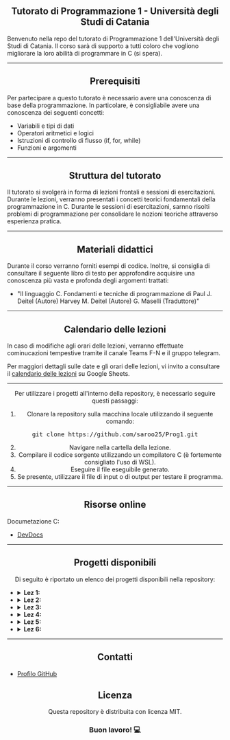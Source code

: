 <h2 align="center"> Tutorato di Programmazione 1 - Università degli Studi di Catania </h2>

Benvenuto nella repo del tutorato di Programmazione 1 dell'Università degli Studi di Catania.
Il corso sarà di supporto a tutti coloro che vogliono migliorare la loro abilità di programmare in C (si spera).

---

<h2 align="center"> Prerequisiti</h2>

Per partecipare a questo tutorato è necessario avere una conoscenza di base della programmazione. In particolare, è consigliabile avere una conoscenza dei seguenti concetti:

- Variabili e tipi di dati
- Operatori aritmetici e logici
- Istruzioni di controllo di flusso (if, for, while)
- Funzioni e argomenti

---

<h2 align="center"> Struttura del tutorato</h2>

Il tutorato si svolgerà in forma di lezioni frontali e sessioni di esercitazioni. Durante le lezioni, verranno presentati i concetti teorici fondamentali della programmazione in C. Durante le sessioni di esercitazioni, sarnno risolti problemi di programmazione per consolidare le nozioni teoriche attraverso esperienza pratica.

---

<h2 align="center">Materiali didattici</h2>

Durante il corso verranno forniti esempi di codice. Inoltre, si consiglia di consultare il seguente libro di testo per approfondire acquisire una conoscenza più vasta e profonda degli argomenti trattati:

- "Il linguaggio C. Fondamenti e tecniche di programmazione di Paul J. Deitel (Autore) Harvey M. Deitel (Autore) G. Maselli (Traduttore)"

---

<h2 align="center">Calendario delle lezioni</h2>

In caso di modifiche agli orari delle lezioni, verranno effettuate cominucazioni tempestive tramite il canale Teams F-N e il gruppo telegram.

Per maggiori dettagli sulle date e gli orari delle lezioni, vi invito a consultare il [calendario delle lezioni](https://docs.google.com/spreadsheets/d/1Ogzd1bPu8FYmA8zsYkRA9sQomichHCPKZGxVa4wGGhg/edit#gid=0) su Google Sheets.

---

 <p align="center">Per utilizzare i progetti all'interno della repository, è necessario seguire questi passaggi:</p> <div align="center"> <ol> <li>Clonare la repository sulla macchina locale utilizzando il seguente comando:</li> </ol> <pre>git clone https://github.com/saroo25/Prog1.git</pre> <ol start="2"> <li>Navigare nella cartella della lezione.</li> <li>Compilare il codice sorgente utilizzando un compilatore C (è fortemente consigliato l'uso di WSL).</li> <li>Eseguire il file eseguibile generato.</li> <li>Se presente, utilizzare il file di input o di output per testare il programma.</li> </ol> </div>

---

<h2 align="center">Risorse online</h2>

Documetazione C:

- [DevDocs](https://devdocs.io/c/)

---

<h2 align="center">Progetti disponibili</h2> <p align="center">Di seguito è riportato un elenco dei progetti disponibili nella repository:</p> <div align="left"> <ul> <li> <details> <summary><strong>Lez 1: </strong> </summary> <p>Esame_02-02-2023.</p> </details> </li> <li> <details> <summary><strong>Lez 2:</strong> </summary> <p>Esame_04-04-2023.</p> </details> </li> <li> <details> <summary><strong>Lez 3:</strong> </summary> <p>Esame_23-02-2023.</p> </details> </li> <li> <details> <summary><strong>Lez 4:</strong> </summary> <p>Esame_27-06-2023(Furnari).</p> </details> </li> <li> <details> <summary><strong>Lez 5:</strong> </summary> <p>Esame_27-06-2023(Messina).</p>  <p>Varianti con Pila e Coda.</p></details> </li> <li> <details> <summary><strong>Lez 6:</strong> </summary> <p>Simulazione d'esame</p> </details> </li> </ul> </div>

---

<h2 align="center">Contatti</h2>

- [Profilo GitHub](https://github.com/saroo25)

## <h2 align="center">Licenza</h2> <p align="center">Questa repository è distribuita con licenza MIT.</p>

<h3 align="center">Buon lavoro! 💻</h3>
